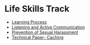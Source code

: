 # Life Skills Track

- [Learning Process](./learning-process.md)
- [Listening and Active Communication](./listening-and-assertive-communication.md)
- [Prevention of Sexual Harassment](./prevention-of-sexual-harassment.md)
- [Technical Paper- Caching](./technical-paper-caching.md)
